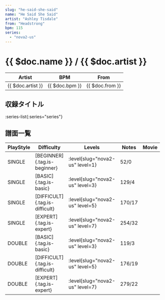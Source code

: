 ```yaml
---
slug: "he-said-she-said"
name: "He Said She Said"
artist: "Ashley Tisdale"
from: "Headstrong"
bpm: 115
series:
  - "nova2-us"
---
```


# {{ $doc.name }} / {{ $doc.artist }}

|Artist|BPM|From|
|------|---|----|
|{{ $doc.artist }}|{{ $doc.bpm }}|{{ $doc.from }}|

## 収録タイトル

:series-list{:series="series"}

## 譜面一覧

|PlayStyle|Difficulty|Levels|Notes|Movie|
|---------|----------|------|-----|-----|
|SINGLE|[BEGINNER]{.tag.is-beginner}|:level{slug="nova2-us" level=1}|52/0||
|SINGLE|[BASIC]{.tag.is-basic}|:level{slug="nova2-us" level=3}|129/4||
|SINGLE|[DIFFICULT]{.tag.is-difficult}|:level{slug="nova2-us" level=5}|170/17||
|SINGLE|[EXPERT]{.tag.is-expert}|:level{slug="nova2-us" level=7}|254/32||
|DOUBLE|[BASIC]{.tag.is-basic}|:level{slug="nova2-us" level=3}|119/3||
|DOUBLE|[DIFFICULT]{.tag.is-difficult}|:level{slug="nova2-us" level=5}|176/19||
|DOUBLE|[EXPERT]{.tag.is-expert}|:level{slug="nova2-us" level=7}|279/22||

